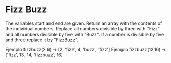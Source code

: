 # Fizz Buzz

The variables start and end are given. Return an array with the contents of the individual numbers. Replace all numbers divisible by three with "Fizz" and all numbers divisible by five with "Buzz". If a number is divisible by five and three replace it by "FizzBuzz".

Ejemplo fizzbuzz(2,6) -> [2, 'fizz', 4, 'buzz', 'fizz']
Ejemplo fizzbuzz(12,16) -> ['fizz', 13, 14, 'fizzbuzz', 16]
